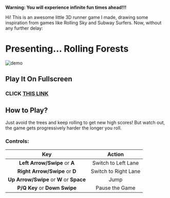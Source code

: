 **Warning: You will experience infinite fun times ahead!!!**

Hi! This is an awesome little 3D runner game I made, drawing some inspiration from games like Rolling Sky and Subway Surfers. Now, without any further delay:

# Presenting... **Rolling Forests**
![demo](https://storage.googleapis.com/replit/images/1617891278652_1452a0540babe4f1cc017b8d89747160.jpeg)

## Play It On Fullscreen
### **CLICK [THIS LINK](https://forestball.netlify.app/)**

## How to Play?
Just avoid the trees and keep rolling to get new high scores! But watch out, the game gets progressively harder the longer you roll.

### Controls:

| Key | Action |
| :---: | :---: |
| **Left Arrow/Swipe** or **A** | Switch to Left Lane |
| **Right Arrow/Swipe** or **D** | Switch to Right Lane |
| **Up Arrow/Swipe** or **W** or **Space** | Jump |
| **P/Q Key** or **Down Swipe** | Pause the Game |
